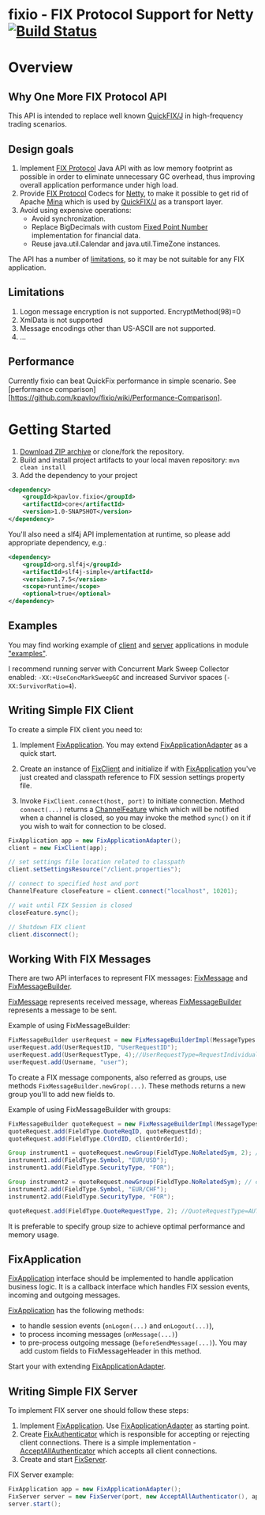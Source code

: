 fixio - FIX Protocol Support for Netty [![Build Status](https://travis-ci.org/kpavlov/fixio.png?branch=master)](https://travis-ci.org/kpavlov/fixio)
=====

# Overview #

## Why One More FIX Protocol API

This API is intended to replace well known [QuickFIX/J][quickfix] in high-frequency trading scenarios.

## Design goals

1. Implement [FIX Protocol][fixprotocol] Java API with as low memory footprint as possible in order to eliminate unnecessary GC overhead,
thus improving overall application performance under high load.
2. Provide [FIX Protocol][fixprotocol] Codecs for [Netty][netty], to make it possible to get rid of Apache [Mina][mina] which is used by [QuickFIX/J][quickfix] as a transport layer.
3. Avoid using expensive operations:
     - Avoid synchronization.
     - Replace BigDecimals with custom [Fixed Point Number][FixedPointNumber] implementation for financial data.
     - Reuse java.util.Calendar and java.util.TimeZone instances.

The API has a number of [limitations](#Limitations), so it may be not suitable for any FIX application.

## Limitations

1. Logon message encryption is not supported. EncryptMethod(98)=0
2. XmlData is not supported
3. Message encodings other than US-ASCII are not supported.
4. ...

## Performance

Currently fixio can beat QuickFix performance in simple scenario. See [performance comparison][https://github.com/kpavlov/fixio/wiki/Performance-Comparison].

# Getting Started

1. [Download ZIP archive](archive/master.zip) or clone/fork the repository.
2. Build and install project artifacts to your local maven repository:
`mvn clean install`
3. Add the dependency to your project

~~~~~~~~~xml
<dependency>
    <groupId>kpavlov.fixio</groupId>
    <artifactId>core</artifactId>
    <version>1.0-SNAPSHOT</version>
</dependency>
~~~~~~~~~

You'll also need a slf4j API implementation at runtime, so please add appropriate dependency, e.g.:

~~~~~~~~~xml
<dependency>
    <groupId>org.slf4j</groupId>
    <artifactId>slf4j-simple</artifactId>
    <version>1.7.5</version>
    <scope>runtime</scope>
    <optional>true</optional>
</dependency>
~~~~~~~~~

## Examples

You may find working example of [client][client-example]
and [server][server-example] applications in module ["examples"][examples-module].

I recommend running server with Concurrent Mark Sweep Collector enabled: `-XX:+UseConcMarkSweepGC`
and increased Survivor spaces (`-XX:SurvivorRatio=4`).

## Writing Simple FIX Client

To create a simple FIX client you need to:

1. Implement [FixApplication][FixApplication].
   You may extend [FixApplicationAdapter][FixApplicationAdapter] as a quick start.

2. Create an instance of [FixClient][FixClient] and initialize if with [FixApplication][FixApplication] you've just created and classpath reference to FIX session settings property file.

3. Invoke `FixClient.connect(host, port)` to initiate connection.
   Method `connect(...)` returns a [ChannelFeature][ChannelFeature] which which will be notified when a channel is closed,
    so you may invoke the method `sync()` on it if you wish to wait for connection to be closed.

~~~~~~~~~java
FixApplication app = new FixApplicationAdapter();
client = new FixClient(app);

// set settings file location related to classpath
client.setSettingsResource("/client.properties");

// connect to specified host and port
ChannelFeature closeFeature = client.connect("localhost", 10201);

// wait until FIX Session is closed
closeFeature.sync();

// Shutdown FIX client
client.disconnect();
~~~~~~~~~

## Working With FIX Messages

There are two API interfaces to represent FIX messages: [FixMessage][FixMessage] and [FixMessageBuilder][FixMessageBuilder].

[FixMessage][FixMessage] represents received message, whereas [FixMessageBuilder][FixMessageBuilder] represents a message to be sent.

Example of using FixMessageBuilder:

~~~~~~~~~java
FixMessageBuilder userRequest = new FixMessageBuilderImpl(MessageTypes.USER_REQUEST);
userRequest.add(UserRequestID, "UserRequestID");
userRequest.add(UserRequestType, 4);//UserRequestType=RequestIndividualUserStatus
userRequest.add(Username, "user");
~~~~~~~~~

To create a FIX message components, also referred as groups, use methods `FixMessageBuilder.newGrop(...)`.
These methods returns a new group you'll to add new fields to.

Example of using FixMessageBuilder with groups:

~~~~~~~~~java
FixMessageBuilder quoteRequest = new FixMessageBuilderImpl(MessageTypes.QUOTE_REQUEST);
quoteRequest.add(FieldType.QuoteReqID, quoteRequestId);
quoteRequest.add(FieldType.ClOrdID, clientOrderId);

Group instrument1 = quoteRequest.newGroup(FieldType.NoRelatedSym, 2); // create group with 2 fields
instrument1.add(FieldType.Symbol, "EUR/USD");
instrument1.add(FieldType.SecurityType, "FOR");

Group instrument2 = quoteRequest.newGroup(FieldType.NoRelatedSym); // create group with unknown number of fields
instrument2.add(FieldType.Symbol, "EUR/CHF");
instrument2.add(FieldType.SecurityType, "FOR");

quoteRequest.add(FieldType.QuoteRequestType, 2); //QuoteRequestType=AUTOMATIC
~~~~~~~~~

It is preferable to specify group size to achieve optimal performance and memory usage.

## FixApplication

[FixApplication][FixApplication] interface should be implemented to handle application business logic.
It is a callback interface which handles FIX session events, incoming and outgoing messages.

[FixApplication][FixApplication] has the following methods:

- to handle session events (`onLogon(...)` and `onLogout(...)`),
- to process incoming messages (`onMessage(...)`)
- to pre-process outgoing message (`beforeSendMessage(...)`). You may add custom fields to FixMessageHeader in this method.

Start your with extending [FixApplicationAdapter][FixApplicationAdapter].

## Writing Simple FIX Server

To implement FIX server one should follow these steps:

1. Implement [FixApplication][FixApplication]. Use [FixApplicationAdapter][FixApplicationAdapter] as starting point.
2. Create [FixAuthenticator][FixAuthenticator] which is responsible for accepting or rejecting client connections.
   There is a simple implementation - [AcceptAllAuthenticator][] which accepts all client connections.
3. Create and start [FixServer][FixServer].

FIX Server example:

~~~~~~~~~java
FixApplication app = new FixApplicationAdapter();
FixServer server = new FixServer(port, new AcceptAllAuthenticator(), app);
server.start();
~~~~~~~~~

[FixedPointNumber]: https://github.com/kpavlov/fixio/treemaster/core/src/main/java/fixio/fixprotocol/fields/FixedPointNumber.java
[FixApplication]: https://github.com/kpavlov/fixio/treemaster/core/src/main/java/fixio/handlers/FixApplication.java
[FixApplicationAdapter]: https://github.com/kpavlov/fixio/treemaster/core/src/main/java/fixio/handlers/FixApplicationAdapter.java
[FixClient]: https://github.com/kpavlov/fixio/treemaster/core/src/main/java/fixio/FixClient.java
[FixServer]: https://github.com/kpavlov/fixio/treemaster/core/src/main/java/fixio/FixServer.java
[FixAuthenticator]: https://github.com/kpavlov/fixio/treemaster/core/src/main/java/fixio/netty/pipeline/server/FixAuthenticator.java
[AcceptAllAuthenticator]: https://github.com/kpavlov/fixio/treemaster/core/src/main/java/fixio/netty/pipeline/server/AcceptAllAuthenticator.java
[ChannelFeature]: http://netty.io/5.0/api/io/netty/channel/ChannelFuture.html

[FixMessage]: https://github.com/kpavlov/fixio/treemaster/core/src/main/java/fixio/fixprotocol/FixMessage.java
[FixMessageBuilder]: https://github.com/kpavlov/fixio/treemaster/core/src/main/java/fixio/fixprotocol/FixMessageBuilder.java

[client-example]: https://github.com/kpavlov/fixio/treemaster/examples/src/main/java/fixio/examples/priceclient
[server-example]: https://github.com/kpavlov/fixio/treemaster/examples/src/main/java/fixio/examples/priceserver
[examples-module]: https://github.com/kpavlov/fixio/treemaster/examples
[quickfix]: http://www.quickfixj.org/ "Java Open Source FIX Engine"
[mina]: http://directory.apache.org/subprojects/mina/ "Apache Mina"
[netty]: http://netty.io/ "Netty"
[fixprotocol]: http://www.fixprotocol.org/ "FIX Protocol"
